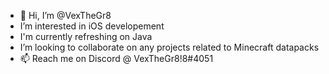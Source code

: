 - 👋 Hi, I’m @VexTheGr8
- I’m interested in iOS developement
- I'm currently refreshing on Java
- I’m looking to collaborate on any projects related to Minecraft datapacks
- 📫 Reach me on Discord @ VexTheGr8!8#4051
